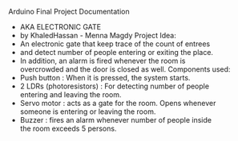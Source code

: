 Arduino	Final	Project	Documentation
- AKA	ELECTRONIC	GATE 					
- by KhaledHassan - Menna	Magdy
Project	Idea:
- An	electronic	gate	that	keep	trace	of	the	count	of	entrees	
- and	detect	number	of	people	entering	or	exiting	the	place.	
- In	addition,	an	alarm	is	fired	whenever	the	room	is	
overcrowded and	the	door	is	closed	as	well.
Components	used:
- Push	button	:	When	it is	pressed,	the	system	starts.
- 2	LDRs	(photoresistors)	:	For	detecting	number	of	people	
entering	and leaving	the	room.
- Servo	motor	:	acts	as	a	gate	for	the	room.	Opens	whenever	
someone	is	entering	or	leaving	the	room.
- Buzzer	:	fires	an	alarm	whenever	number	of	people	inside	
the	room	exceeds	5	persons.

